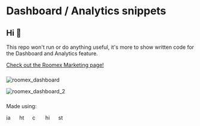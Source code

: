 # Dashboard / Analytics snippets

## Hi 👋

This repo won't run or do anything useful, it's more to show written code for the Dashboard and Analytics feature.

[Check out the Roomex Marketing page!](https://roomex.com/analytics/)

###

![roomex_dashboard](https://github.com/user-attachments/assets/e9331e14-f4a3-48b0-93d6-03392def51b1)

![roomex_dashboard_2](https://github.com/user-attachments/assets/59b863b4-e3ac-49bf-afd5-886e6226c201)


###

<p>Made using: </p>
<div align="left">
  <img src="https://cdn.svgporn.com/logos/angular.svg" height="15" alt="javascript logo"  />
  <img width="12" />
  <img src="https://cdn.svgporn.com/logos/html-5.svg" height="15" alt="html5 logo"  />
  <img width="12" />
  <img src="https://cdn.svgporn.com/logos/css-3.svg" height="15" alt="css3 logo"  />
  <img width="12" />
  <img src="https://cdn.svgporn.com/logos/highcharts.svg" height="15" alt="highcharts logo"  />
  <img width="12" />
  <img src="https://cdn.svgporn.com/logos/storybook.svg" height="15" alt="storybook logo"  />
</div>
